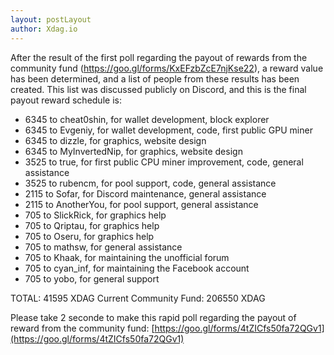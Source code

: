 ```yaml
---
layout: postLayout
author: Xdag.io
---
```


After the result of the first poll regarding the payout of rewards from the community fund (https://goo.gl/forms/KxEFzbZcE7njKse22), a reward value has been determined, and a list of people from these results has been created.
This list was discussed publicly on Discord, and this is the final payout reward schedule is:

- 6345 to cheat0shin, for wallet development, block explorer
- 6345 to Evgeniy, for wallet development, code, first public GPU miner
- 6345 to dizzle, for graphics, website design
- 6345 to MyInvertedNip, for graphics, website design
- 3525 to true, for first public CPU miner improvement, code, general assistance
- 3525 to rubencm, for pool support, code, general assistance
- 2115 to Sofar, for Discord maintenance, general assistance
- 2115 to AnotherYou, for pool support, general assistance
- 705 to SlickRick, for graphics help
- 705 to Qriptau, for graphics help
- 705 to Oseru, for graphics help
- 705 to mathsw, for general assistance
- 705 to Khaak, for maintaining the unofficial forum
- 705 to cyan_inf, for maintaining the Facebook account
- 705 to yobo, for general support

TOTAL: 41595 XDAG
Current Community Fund: 206550 XDAG

Please take 2 seconde to make this rapid poll regarding the payout of reward from the community fund:
[https://goo.gl/forms/4tZICfs50fa72QGv1](https://goo.gl/forms/4tZICfs50fa72QGv1)
